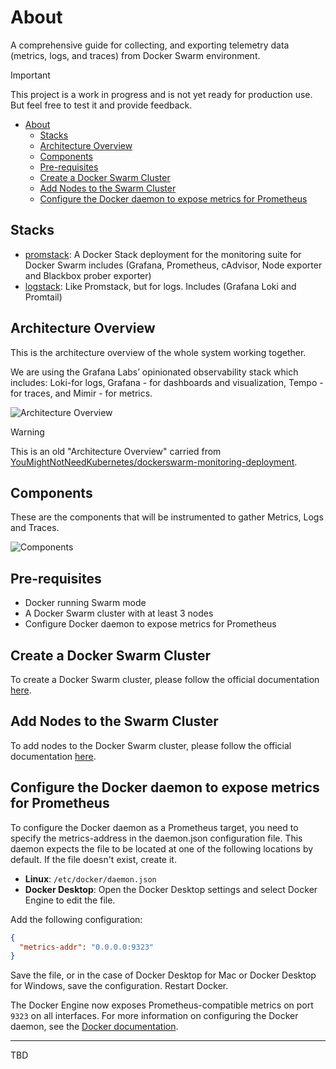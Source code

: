 # About
A comprehensive guide for collecting, and exporting telemetry data (metrics, logs, and traces) from Docker Swarm environment.

> [!IMPORTANT]
> This project is a work in progress and is not yet ready for production use.
> But feel free to test it and provide feedback.

- [About](#about)
  - [Stacks](#stacks)
  - [Architecture Overview](#architecture-overview)
  - [Components](#components)
  - [Pre-requisites](#pre-requisites)
  - [Create a Docker Swarm Cluster](#create-a-docker-swarm-cluster)
  - [Add Nodes to the Swarm Cluster](#add-nodes-to-the-swarm-cluster)
  - [Configure the Docker daemon to expose metrics for Prometheus](#configure-the-docker-daemon-to-expose-metrics-for-prometheus)

## Stacks

- [promstack](https://github.com/swarmlibs/promstack): A Docker Stack deployment for the monitoring suite for Docker Swarm includes (Grafana, Prometheus, cAdvisor, Node exporter and Blackbox prober exporter)
- [logstack](https://github.com/swarmlibs/logstack): Like Promstack, but for logs. Includes (Grafana Loki and Promtail)

## Architecture Overview
This is the architecture overview of the whole system working together.

We are using the Grafana Labs’ opinionated observability stack which includes: Loki-for logs, Grafana - for dashboards and visualization, Tempo - for traces, and Mimir - for metrics.

<picture>
  <source media="(prefers-color-scheme: dark)" srcset="https://github.com/YouMightNotNeedKubernetes/dockerswarm-monitoring-for-scale-guide/assets/4363857/859a1172-db2a-4865-9f0c-ff596aff05c5">
  <source media="(prefers-color-scheme: light)" srcset="https://github.com/YouMightNotNeedKubernetes/dockerswarm-monitoring-for-scale-guide/assets/4363857/41fb45ba-6a3c-4ab5-b549-37dbad9f8e44">
  <img alt="Architecture Overview" src="https://github.com/YouMightNotNeedKubernetes/dockerswarm-monitoring-for-scale-guide/assets/4363857/41fb45ba-6a3c-4ab5-b549-37dbad9f8e44">
</picture>

> [!WARNING]
> This is an old "Architecture Overview" carried from [YouMightNotNeedKubernetes/dockerswarm-monitoring-deployment](https://github.com/YouMightNotNeedKubernetes/dockerswarm-monitoring-deployment).

## Components
These are the components that will be instrumented to gather Metrics, Logs and Traces.

<picture>
  <source media="(prefers-color-scheme: dark)" srcset="https://github.com/YouMightNotNeedKubernetes/dockerswarm-monitoring-guide/assets/4363857/688c366c-17d1-4174-bffe-37c8251d0def">
  <source media="(prefers-color-scheme: light)" srcset="https://github.com/YouMightNotNeedKubernetes/dockerswarm-monitoring-guide/assets/4363857/cd461ec4-4a33-42d9-818a-c390266d67f4">
  <img alt="Components" src="https://github.com/YouMightNotNeedKubernetes/dockerswarm-monitoring-guide/assets/4363857/cd461ec4-4a33-42d9-818a-c390266d67f4">
</picture>


## Pre-requisites

- Docker running Swarm mode
- A Docker Swarm cluster with at least 3 nodes
- Configure Docker daemon to expose metrics for Prometheus

## Create a Docker Swarm Cluster

To create a Docker Swarm cluster, please follow the official documentation [here](https://docs.docker.com/engine/swarm/swarm-tutorial/create-swarm/).

## Add Nodes to the Swarm Cluster

To add nodes to the Docker Swarm cluster, please follow the official documentation [here](https://docs.docker.com/engine/swarm/swarm-tutorial/add-nodes/).

## Configure the Docker daemon to expose metrics for Prometheus

To configure the Docker daemon as a Prometheus target, you need to specify the metrics-address in the daemon.json configuration file. This daemon expects the file to be located at one of the following locations by default. If the file doesn't exist, create it.

* **Linux**: `/etc/docker/daemon.json`
* **Docker Desktop**: Open the Docker Desktop settings and select Docker Engine to edit the file.

Add the following configuration:

```json
{
  "metrics-addr": "0.0.0.0:9323"
}
```

Save the file, or in the case of Docker Desktop for Mac or Docker Desktop for Windows, save the configuration. Restart Docker.

The Docker Engine now exposes Prometheus-compatible metrics on port `9323` on all interfaces. For more information on configuring the Docker daemon, see the [Docker documentation](https://docs.docker.com/config/daemon/prometheus/).

---

TBD
